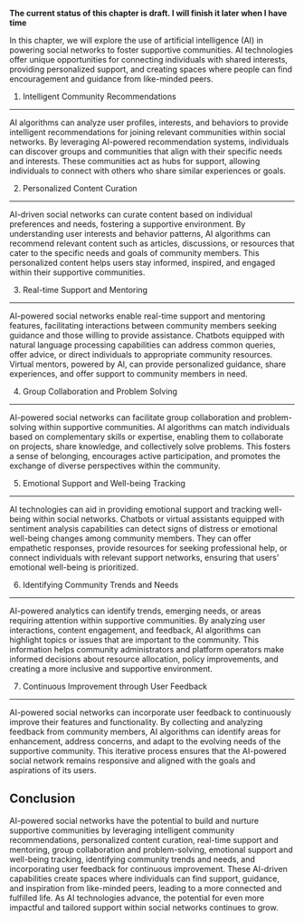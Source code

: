 **The current status of this chapter is draft. I will finish it later when I have time**

In this chapter, we will explore the use of artificial intelligence (AI) in powering social networks to foster supportive communities. AI technologies offer unique opportunities for connecting individuals with shared interests, providing personalized support, and creating spaces where people can find encouragement and guidance from like-minded peers.

1. Intelligent Community Recommendations
----------------------------------------

AI algorithms can analyze user profiles, interests, and behaviors to provide intelligent recommendations for joining relevant communities within social networks. By leveraging AI-powered recommendation systems, individuals can discover groups and communities that align with their specific needs and interests. These communities act as hubs for support, allowing individuals to connect with others who share similar experiences or goals.

2. Personalized Content Curation
--------------------------------

AI-driven social networks can curate content based on individual preferences and needs, fostering a supportive environment. By understanding user interests and behavior patterns, AI algorithms can recommend relevant content such as articles, discussions, or resources that cater to the specific needs and goals of community members. This personalized content helps users stay informed, inspired, and engaged within their supportive communities.

3. Real-time Support and Mentoring
----------------------------------

AI-powered social networks enable real-time support and mentoring features, facilitating interactions between community members seeking guidance and those willing to provide assistance. Chatbots equipped with natural language processing capabilities can address common queries, offer advice, or direct individuals to appropriate community resources. Virtual mentors, powered by AI, can provide personalized guidance, share experiences, and offer support to community members in need.

4. Group Collaboration and Problem Solving
------------------------------------------

AI-powered social networks can facilitate group collaboration and problem-solving within supportive communities. AI algorithms can match individuals based on complementary skills or expertise, enabling them to collaborate on projects, share knowledge, and collectively solve problems. This fosters a sense of belonging, encourages active participation, and promotes the exchange of diverse perspectives within the community.

5. Emotional Support and Well-being Tracking
--------------------------------------------

AI technologies can aid in providing emotional support and tracking well-being within social networks. Chatbots or virtual assistants equipped with sentiment analysis capabilities can detect signs of distress or emotional well-being changes among community members. They can offer empathetic responses, provide resources for seeking professional help, or connect individuals with relevant support networks, ensuring that users' emotional well-being is prioritized.

6. Identifying Community Trends and Needs
-----------------------------------------

AI-powered analytics can identify trends, emerging needs, or areas requiring attention within supportive communities. By analyzing user interactions, content engagement, and feedback, AI algorithms can highlight topics or issues that are important to the community. This information helps community administrators and platform operators make informed decisions about resource allocation, policy improvements, and creating a more inclusive and supportive environment.

7. Continuous Improvement through User Feedback
-----------------------------------------------

AI-powered social networks can incorporate user feedback to continuously improve their features and functionality. By collecting and analyzing feedback from community members, AI algorithms can identify areas for enhancement, address concerns, and adapt to the evolving needs of the supportive community. This iterative process ensures that the AI-powered social network remains responsive and aligned with the goals and aspirations of its users.

Conclusion
----------

AI-powered social networks have the potential to build and nurture supportive communities by leveraging intelligent community recommendations, personalized content curation, real-time support and mentoring, group collaboration and problem-solving, emotional support and well-being tracking, identifying community trends and needs, and incorporating user feedback for continuous improvement. These AI-driven capabilities create spaces where individuals can find support, guidance, and inspiration from like-minded peers, leading to a more connected and fulfilled life. As AI technologies advance, the potential for even more impactful and tailored support within social networks continues to grow.
